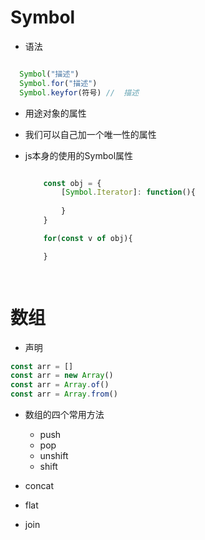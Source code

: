 # Symbol

 - 语法

  ```js

    Symbol("描述")
    Symbol.for("描述") 
    Symbol.keyfor(符号) //  描述

  ```

 - 用途对象的属性

  - 我们可以自己加一个唯一性的属性
  - js本身的使用的Symbol属性

    ```js

        const obj = {
            [Symbol.Iterator]: function(){
                
            }
        }

        for(const v of obj){

        }

       
    ```

 
# 数组

 - 声明

  ```js
  const arr = []
  const arr = new Array()
  const arr = Array.of()
  const arr = Array.from()

  ```

 - 数组的四个常用方法

   - push
   - pop
   - unshift
   - shift

 - concat

 - flat

 - join